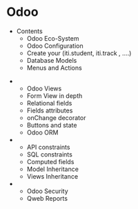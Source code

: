 # Odoo
* Contents 
  - Odoo Eco-System
  - Odoo Configuration
  - Create your (iti.student, iti.track , ....)
  - Database Models
  - Menus and Actions
- 
  - Odoo Views
  - Form View in depth
  - Relational fields
  - Fields attributes
  - onChange decorator
  - Buttons and state
  - Odoo ORM
- 
  - API constraints
  - SQL constraints
  - Computed fields
  - Model Inheritance
  - Views Inheritance
- 
  - Odoo Security
  - Qweb Reports

